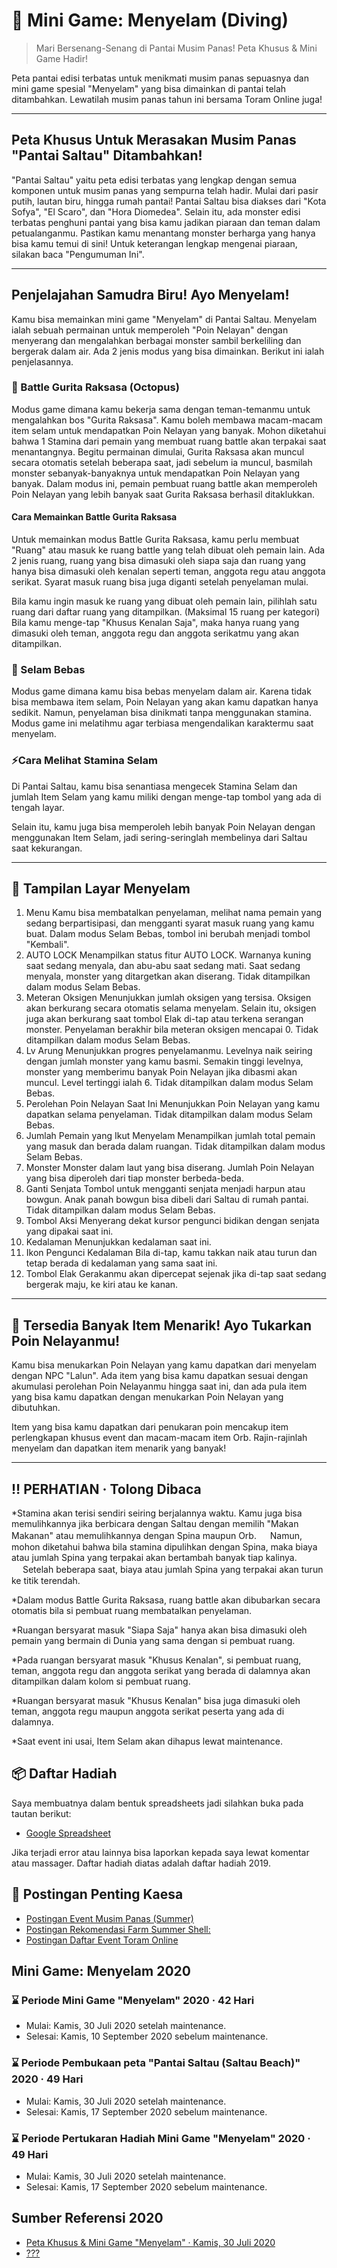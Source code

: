 # 🤿 Mini Game: Menyelam (Diving)

> Mari Bersenang-Senang di Pantai Musim Panas! Peta Khusus & Mini Game Hadir!

Peta pantai edisi terbatas untuk menikmati musim panas sepuasnya dan mini game spesial "Menyelam" yang bisa dimainkan di pantai telah ditambahkan.
Lewatilah musim panas tahun ini bersama Toram Online juga!

---

## Peta Khusus Untuk Merasakan Musim Panas "Pantai Saltau" Ditambahkan!

"Pantai Saltau" yaitu peta edisi terbatas yang lengkap dengan semua komponen untuk musim panas yang sempurna telah hadir. Mulai dari pasir putih, lautan biru, hingga rumah pantai!
Pantai Saltau bisa diakses dari "Kota Sofya", "El Scaro", dan "Hora Diomedea".
Selain itu, ada monster edisi terbatas penghuni pantai yang bisa kamu jadikan piaraan dan teman dalam petualanganmu.
Pastikan kamu menantang monster berharga yang hanya bisa kamu temui di sini!
Untuk keterangan lengkap mengenai piaraan, silakan baca "Pengumuman Ini".

---

## Penjelajahan Samudra Biru! Ayo Menyelam!

Kamu bisa memainkan mini game "Menyelam" di Pantai Saltau.
Menyelam ialah sebuah permainan untuk memperoleh "Poin Nelayan" dengan menyerang dan mengalahkan berbagai monster sambil berkeliling dan bergerak dalam air.
Ada 2 jenis modus yang bisa dimainkan.
Berikut ini ialah penjelasannya.

### 🐙 Battle Gurita Raksasa (Octopus)

Modus game dimana kamu bekerja sama dengan teman-temanmu untuk mengalahkan bos "Gurita Raksasa". Kamu boleh membawa macam-macam item selam untuk mendapatkan Poin Nelayan yang banyak.
Mohon diketahui bahwa 1 Stamina dari pemain yang membuat ruang battle akan terpakai saat menantangnya.
Begitu permainan dimulai, Gurita Raksasa akan muncul secara otomatis setelah beberapa saat, jadi sebelum ia muncul, basmilah monster sebanyak-banyaknya untuk mendapatkan Poin Nelayan yang banyak.
Dalam modus ini, pemain pembuat ruang battle akan memperoleh Poin Nelayan yang lebih banyak saat Gurita Raksasa berhasil ditaklukkan.

#### Cara Memainkan Battle Gurita Raksasa

Untuk memainkan modus Battle Gurita Raksasa, kamu perlu membuat "Ruang" atau masuk ke ruang battle yang telah dibuat oleh pemain lain.
Ada 2 jenis ruang, ruang yang bisa dimasuki oleh siapa saja dan ruang yang hanya bisa dimasuki oleh kenalan seperti teman, anggota regu atau anggota serikat.
Syarat masuk ruang bisa juga diganti setelah penyelaman mulai.

Bila kamu ingin masuk ke ruang yang dibuat oleh pemain lain, pilihlah satu ruang dari daftar ruang yang ditampilkan. (Maksimal 15 ruang per kategori)
Bila kamu menge-tap "Khusus Kenalan Saja", maka hanya ruang yang dimasuki oleh teman, anggota regu dan anggota serikatmu yang akan ditampilkan.

### 🤿 Selam Bebas

Modus game dimana kamu bisa bebas menyelam dalam air.
Karena tidak bisa membawa item selam, Poin Nelayan yang akan kamu dapatkan hanya sedikit. Namun, penyelaman bisa dinikmati tanpa menggunakan stamina.
Modus game ini melatihmu agar terbiasa mengendalikan karaktermu saat menyelam.

### ⚡Cara Melihat Stamina Selam

Di Pantai Saltau, kamu bisa senantiasa mengecek Stamina Selam dan jumlah Item Selam yang kamu miliki dengan menge-tap tombol yang ada di tengah layar.

Selain itu, kamu juga bisa memperoleh lebih banyak Poin Nelayan dengan menggunakan Item Selam, jadi sering-seringlah membelinya dari Saltau saat kekurangan.

---

## 📱 Tampilan Layar Menyelam

1. Menu
   Kamu bisa membatalkan penyelaman, melihat nama pemain yang sedang berpartisipasi, dan mengganti syarat masuk ruang yang kamu buat.
   Dalam modus Selam Bebas, tombol ini berubah menjadi tombol "Kembali".
2. AUTO LOCK
   Menampilkan status fitur AUTO LOCK.
   Warnanya kuning saat sedang menyala, dan abu-abu saat sedang mati.
   Saat sedang menyala, monster yang ditargetkan akan diserang.
   Tidak ditampilkan dalam modus Selam Bebas.
3. Meteran Oksigen
   Menunjukkan jumlah oksigen yang tersisa.
   Oksigen akan berkurang secara otomatis selama menyelam. Selain itu, oksigen juga akan berkurang saat tombol Elak di-tap atau terkena serangan monster.
   Penyelaman berakhir bila meteran oksigen mencapai 0.
   Tidak ditampilkan dalam modus Selam Bebas.
4. Lv Arung
   Menunjukkan progres penyelamanmu.
   Levelnya naik seiring dengan jumlah monster yang kamu basmi. Semakin tinggi levelnya, monster yang memberimu banyak Poin Nelayan jika dibasmi akan muncul.
   Level tertinggi ialah 6.
   Tidak ditampilkan dalam modus Selam Bebas.
5. Perolehan Poin Nelayan Saat Ini
   Menunjukkan Poin Nelayan yang kamu dapatkan selama penyelaman.
   Tidak ditampilkan dalam modus Selam Bebas.
6. Jumlah Pemain yang Ikut Menyelam
   Menampilkan jumlah total pemain yang masuk dan berada dalam ruangan.
   Tidak ditampilkan dalam modus Selam Bebas.
7. Monster
   Monster dalam laut yang bisa diserang.
   Jumlah Poin Nelayan yang bisa diperoleh dari tiap monster berbeda-beda.
8. Ganti Senjata
   Tombol untuk mengganti senjata menjadi harpun atau bowgun.
   Anak panah bowgun bisa dibeli dari Saltau di rumah pantai.
   Tidak ditampilkan dalam modus Selam Bebas.
9. Tombol Aksi
   Menyerang dekat kursor pengunci bidikan dengan senjata yang dipakai saat ini.
10. Kedalaman
    Menunjukkan kedalaman saat ini.
11. Ikon Pengunci Kedalaman
    Bila di-tap, kamu takkan naik atau turun dan tetap berada di kedalaman yang sama saat ini.
12. Tombol Elak
    Gerakanmu akan dipercepat sejenak jika di-tap saat sedang bergerak maju, ke kiri atau ke kanan.

---

## 💱 Tersedia Banyak Item Menarik! Ayo Tukarkan Poin Nelayanmu!

Kamu bisa menukarkan Poin Nelayan yang kamu dapatkan dari menyelam dengan NPC "Lalun".
Ada item yang bisa kamu dapatkan sesuai dengan akumulasi perolehan Poin Nelayanmu hingga saat ini, dan ada pula item yang bisa kamu dapatkan dengan menukarkan Poin Nelayan yang dibutuhkan.

Item yang bisa kamu dapatkan dari penukaran poin mencakup item perlengkapan khusus event dan macam-macam item Orb.
Rajin-rajinlah menyelam dan dapatkan item menarik yang banyak!

---

## ‼ PERHATIAN · Tolong Dibaca

\*Stamina akan terisi sendiri seiring berjalannya waktu. Kamu juga bisa memulihkannya jika berbicara dengan Saltau dengan memilih "Makan Makanan" atau memulihkannya dengan Spina maupun Orb.
　 Namun, mohon diketahui bahwa bila stamina dipulihkan dengan Spina, maka biaya atau jumlah Spina yang terpakai akan bertambah banyak tiap kalinya.
　 Setelah beberapa saat, biaya atau jumlah Spina yang terpakai akan turun ke titik terendah.

\*Dalam modus Battle Gurita Raksasa, ruang battle akan dibubarkan secara otomatis bila si pembuat ruang membatalkan penyelaman.

\*Ruangan bersyarat masuk "Siapa Saja" hanya akan bisa dimasuki oleh pemain yang bermain di Dunia yang sama dengan si pembuat ruang.

\*Pada ruangan bersyarat masuk "Khusus Kenalan", si pembuat ruang, teman, anggota regu dan anggota serikat yang berada di dalamnya akan ditampilkan dalam kolom si pembuat ruang.

\*Ruangan bersyarat masuk "Khusus Kenalan" bisa juga dimasuki oleh teman, anggota regu maupun anggota serikat peserta yang ada di dalamnya.

\*Saat event ini usai, Item Selam akan dihapus lewat maintenance.

## 📦 Daftar Hadiah

Saya membuatnya dalam bentuk spreadsheets jadi silahkan buka pada tautan berikut:

- [Google Spreadsheet](https://docs.google.com/spreadsheets/d/1ByvCyucKT-5RNmgOp8gZIF7-b-kmShlkU0HKWfApfS0/edit?usp=sharing)

Jika terjadi error atau lainnya bisa laporkan kepada saya lewat komentar atau massager.
Daftar hadiah diatas adalah daftar hadiah 2019.

## 🚩 Postingan Penting Kaesa

- [Postingan Event Musim Panas (Summer)](https://web.facebook.com/groups/kaesatoramonline/permalink/590221791680538/)
- [Postingan Rekomendasi Farm Summer Shell:](https://web.facebook.com/groups/kaesatoramonline/permalink/590259661676751)
- [Postingan Daftar Event Toram Online](https://web.facebook.com/groups/kaesatoramonline/permalink/577249759644408/)

## Mini Game: Menyelam 2020

### ⌛ Periode Mini Game "Menyelam" 2020 · 42 Hari

- Mulai: Kamis, 30 Juli 2020 setelah maintenance.
- Selesai: Kamis, 10 September 2020 sebelum maintenance.

### ⌛ Periode Pembukaan peta "Pantai Saltau (Saltau Beach)" 2020 · 49 Hari

- Mulai: Kamis, 30 Juli 2020 setelah maintenance.
- Selesai: Kamis, 17 September 2020 sebelum maintenance.

### ⌛ Periode Pertukaran Hadiah Mini Game "Menyelam" 2020 · 49 Hari

- Mulai: Kamis, 30 Juli 2020 setelah maintenance.
- Selesai: Kamis, 17 September 2020 sebelum maintenance.

## Sumber Referensi 2020

- [Peta Khusus & Mini Game "Menyelam" · Kamis, 30 Juli 2020](https://id.toram.jp/information/detail_app/?information_id=5528)
- [???](https://id.toram.jp/information/detail/?information_id=4635)

